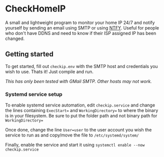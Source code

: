 # CheckHomeIP

A small and lightweight program to monitor your home IP 24/7 and notify yourself by sending an email using SMTP or using [NTFY](https://ntfy.sh). Useful for people who don't have DDNS and need to know if their ISP assigned IP has been changed.

## Getting started
To get started, fill out `checkip.env` with the SMTP host and credentials you wish to use. Thats it! Just compile and run.

*This has only been tested with GMail SMTP. Other hosts may not work.*

### Systemd service setup
To enable systemd service automation, edit `checkip.service` and change the lines containing `ExecStart=` and `WorkingDirectory=` to where the binary is in your filesystem. Be sure to put the folder path and not binary path for `WorkingDirectory=`

Once done, change the line `User=user` to the user account you wish the service to run as and copy/move the file to `/etc/systemd/system/`

Finally, enable the service and start it using `systemctl enable --now checkip.service`

